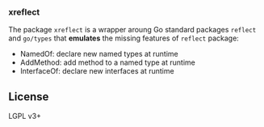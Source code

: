 ### xreflect

The package `xreflect` is a wrapper aroung Go standard packages `reflect` and `go/types`
that **emulates** the missing features of `reflect` package:

* NamedOf: declare new named types at runtime
* AddMethod: add method to a named type at runtime
* InterfaceOf: declare new interfaces at runtime

## License

LGPL v3+
